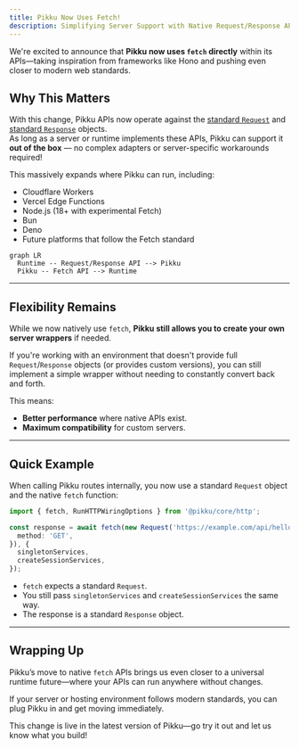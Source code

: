 ```yaml
---
title: Pikku Now Uses Fetch!
description: Simplifying Server Support with Native Request/Response APIs
---
```


We're excited to announce that **Pikku now uses `fetch` directly** within its APIs—taking inspiration from frameworks like Hono and pushing even closer to modern web standards.

<!-- truncate -->

## Why This Matters

With this change, Pikku APIs now operate against the [standard `Request`](https://developer.mozilla.org/en-US/docs/Web/API/Request) and [standard `Response`](https://developer.mozilla.org/en-US/docs/Web/API/Response) objects.  
As long as a server or runtime implements these APIs, Pikku can support it **out of the box** — no complex adapters or server-specific workarounds required!

This massively expands where Pikku can run, including:

- Cloudflare Workers
- Vercel Edge Functions
- Node.js (18+ with experimental Fetch)
- Bun
- Deno
- Future platforms that follow the Fetch standard

```mermaid
graph LR
  Runtime -- Request/Response API --> Pikku
  Pikku -- Fetch API --> Runtime
```

---

## Flexibility Remains

While we now natively use `fetch`, **Pikku still allows you to create your own server wrappers** if needed.

If you're working with an environment that doesn't provide full `Request`/`Response` objects (or provides custom versions), you can still implement a simple wrapper without needing to constantly convert back and forth.

This means:

- **Better performance** where native APIs exist.
- **Maximum compatibility** for custom servers.

---

## Quick Example

When calling Pikku routes internally, you now use a standard `Request` object and the native `fetch` function:

```typescript
import { fetch, RunHTTPWiringOptions } from '@pikku/core/http';

const response = await fetch(new Request('https://example.com/api/hello', {
  method: 'GET',
}), {
  singletonServices,
  createSessionServices,
});
```

- `fetch` expects a standard `Request`.
- You still pass `singletonServices` and `createSessionServices` the same way.
- The response is a standard `Response` object.

---

## Wrapping Up

Pikku’s move to native `fetch` APIs brings us even closer to a universal runtime future—where your APIs can run anywhere without changes.

If your server or hosting environment follows modern standards, you can plug Pikku in and get moving immediately.

This change is live in the latest version of Pikku—go try it out and let us know what you build!
